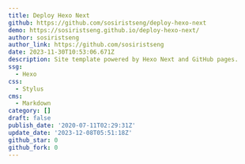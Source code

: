 ```yaml
---
title: Deploy Hexo Next
github: https://github.com/sosiristseng/deploy-hexo-next
demo: https://sosiristseng.github.io/deploy-hexo-next/
author: sosiristseng
author_link: https://github.com/sosiristseng
date: 2023-11-30T10:53:06.671Z
description: Site template powered by Hexo Next and GitHub pages.
ssg:
  - Hexo
css:
  - Stylus
cms:
  - Markdown
category: []
draft: false
publish_date: '2020-07-11T02:29:31Z'
update_date: '2023-12-08T05:51:18Z'
github_star: 0
github_fork: 0
---
```

